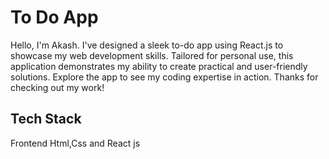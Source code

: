
# To Do App

Hello, I'm Akash. I've designed a sleek to-do app using React.js to showcase my web development skills. Tailored for personal use, this application demonstrates my ability to create practical and user-friendly solutions. Explore the app to see my coding expertise in action. Thanks for checking out my work!


## Tech Stack
Frontend  Html,Css and React js

